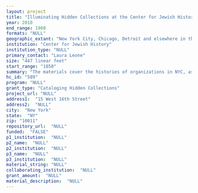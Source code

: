 ```yaml
--- 
layout: project 
title: "Illuminating Hidden Collections at the Center for Jewish History"
year: 2010
end_range: 1980
formats: "NULL"
geographic_extant: "New York City, Chicago, Detroit and elsewhere in the U.S., as well as Germany, Poland, Lithuania, Hungary, Belarus, and elsewhere in Eastern Europe."
institution: "Center for Jewish History"
institution_type: "NULL"
primary_contact: "Laura Leone"
size: "447 linear feet"
start_range: "1850"
summary: "The materials cover the histories of organizations in NYC, as well as those around the country whose composition stemmed from towns in Europe from which they emigrated, such as those associated with Galicia or with Telsch, Lithuania. They also cover labor organizations in NYC and elsewhere, such as the Yidisher Teatr Gezelshaft in Detroit and the American Association for Jewish Education. Also included are dozens of collections that describe the stories of Jews leaving Germany for America and Israel prior to WWII. The collections included in this initiative encompass the stories of Jewish migration, establishment and assimilation over the last 150 years. The strength of the combined collection lies in the accumulation of documents supporting research across a broad range of disciplines. The proposed initiative includes materials that will uncover evidence to support work on U.S. and European historical and biographical studies. The collections also hold particular strengths for those exploring immigration, labor, and cultural history. Materials for this initiative will come from three of the Center's five partner institutions: AJHS, LBI, and YIVO. They include family papers as well as records of aid societies and educational organizations. The collections lack bibliographic representation in the Center's Online Public Access Catalog (OPAC) and are hidden from researchers and the public. Each is either newly-acquired or has long been in need of arrangement and processing."
hc_id: "589"
program: "NULL"
grant_type: "Cataloging Hidden Collections"
project_url: "NULL"
address1:  "15 West 16th Street"
address2:  "NULL"
city:  "New York"
state:  "NY"
zip: "10011"
repository_url:  "NULL"
funded:  "FALSE"
p1_institution:  "NULL"
p2_name:  "NULL"
p2_institution:  "NULL"
p3_name:  "NULL"
p3_institution:  "NULL"
material_string: "NULL"
collaborating_institution:  "NULL"
grant_amount:  "NULL"
material_description:  "NULL"
---
```

